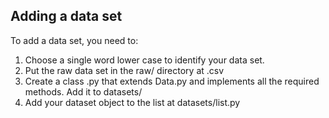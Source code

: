 ## Adding a data set

To add a data set, you need to:
1. Choose a single word lower case <name> to identify your data set.
2. Put the raw data set in the raw/ directory at <name>.csv
3. Create a class <Name>.py that extends Data.py and implements all the required methods.  Add it to datasets/
4. Add your dataset object to the list at datasets/list.py
